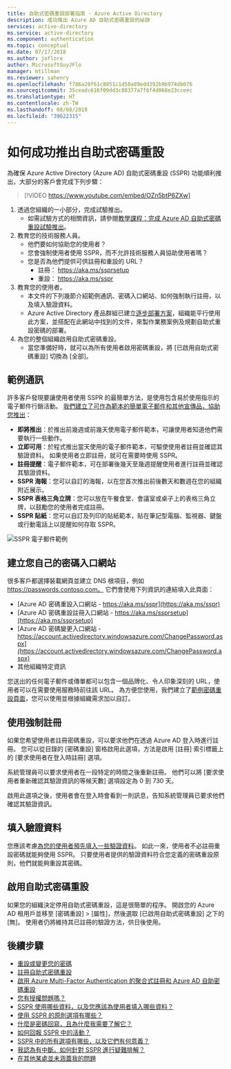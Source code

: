 ```yaml
---
title: 自助式密碼重設部署指南 - Azure Active Directory
description: 成功推出 Azure AD 自助式密碼重設的祕訣
services: active-directory
ms.service: active-directory
ms.component: authentication
ms.topic: conceptual
ms.date: 07/17/2018
ms.author: joflore
author: MicrosoftGuyJFlo
manager: mtillman
ms.reviewer: sahenry
ms.openlocfilehash: f786a20f61c8851c1d50a89edd392b9b974db076
ms.sourcegitcommit: 35ceadc616f09dd3c88377a7f6f4d068e23cceec
ms.translationtype: HT
ms.contentlocale: zh-TW
ms.lasthandoff: 08/08/2018
ms.locfileid: "39622315"
---
```

# <a name="how-to-successfully-roll-out-self-service-password-reset"></a>如何成功推出自助式密碼重設

為確保 Azure Active Directory (Azure AD) 自助式密碼重設 (SSPR) 功能順利推出，大部分的客戶會完成下列步驟：

> [!VIDEO https://www.youtube.com/embed/OZn5btP6ZXw]

1. 透過您組織的一小部分，完成試驗推出。
   * 如需試驗方式的相關資訊，請參閱[教學課程：完成 Azure AD 自助式密碼重設試驗推出](tutorial-sspr-pilot.md)。
1. 教育您的技術服務人員。
   * 他們要如何協助您的使用者？
   * 您會強制使用者使用 SSPR，而不允許技術服務人員協助使用者嗎？
   * 您是否為他們提供可供註冊和重設的 URL？
      * 註冊： https://aka.ms/ssprsetup
      * 重設： https://aka.ms/sspr
1. 教育您的使用者。
   * 本文件的下列幾節介紹範例通訊、密碼入口網站、如何強制執行註冊，以及填入驗證資料。
   * Azure Active Directory 產品群組已建立[逐步部署方案](https://aka.ms/SSPRDeploymentPlan)，組織能平行使用此方案，並搭配在此網站中找到的文件，來製作業務案例及規劃自助式重設密碼的部署。
1. 為您的整個組織啟用自助式密碼重設。
   * 當您準備好時，就可以為所有使用者啟用密碼重設，將 [已啟用自助式密碼重設] 切換為 [全部]。

## <a name="sample-communication"></a>範例通訊

許多客戶發現要讓使用者使用 SSPR 的最簡單方法，是使用包含易於使用指示的電子郵件行銷活動。 [我們建立了可作為範本的簡單電子郵件和其他宣傳品，協助您推出](https://www.microsoft.com/download/details.aspx?id=56768)：

* **即將推出**：於推出前幾週或前幾天使用電子郵件範本，可讓使用者知道他們需要執行一些動作。
* **立即可用**：於程式推出當天使用的電子郵件範本，可驅使使用者註冊並確認其驗證資料。 如果使用者立即註冊，就可在需要時使用 SSPR。
* **註冊提醒**：電子郵件範本，可在部署後幾天至幾週提醒使用者進行註冊並確認其驗證資料。
* **SSPR 海報**：您可以自訂的海報，以在您首次推出前後數天和數週在您的組織附近展示。
* **SSPR 表格三角立牌**：您可以放在午餐食堂、會議室或桌子上的表格三角立牌，以鼓勵您的使用者完成註冊。
* **SSPR 貼紙**：您可以自訂及列印的貼紙範本，貼在筆記型電腦、監視器、鍵盤或行動電話上以提醒如何存取 SSPR。

![SSPR 電子郵件範例][Email]

## <a name="create-your-own-password-portal"></a>建立您自己的密碼入口網站

很多客戶都選擇裝載網頁並建立 DNS 根項目，例如 https://passwords.contoso.com。 它們會使用下列資訊的連結填入此頁面：

* [Azure AD 密碼重設入口網站 - https://aka.ms/sspr](https://aka.ms/sspr)
* [Azure AD 密碼重設註冊入口網站 - https://aka.ms/ssprsetup](https://aka.ms/ssprsetup)
* [Azure AD 密碼變更入口網站 - https://account.activedirectory.windowsazure.com/ChangePassword.aspx](https://account.activedirectory.windowsazure.com/ChangePassword.aspx)
* 其他組織特定資訊

您送出的任何電子郵件或傳單都可以包含一個品牌化、令人印象深刻的 URL，使用者可以在需要使用服務時前往該 URL。 為方便您使用，我們建立了[範例密碼重設頁面](https://github.com/ajamess/password-reset-page)，您可以使用並根據組織需求加以自訂。

## <a name="use-enforced-registration"></a>使用強制註冊

如果您希望使用者註冊密碼重設，可以要求他們在透過 Azure AD 登入時進行註冊。 您可以從目錄的 [密碼重設] 窗格啟用此選項，方法是啟用 [註冊] 索引標籤上的 [要求使用者在登入時註冊] 選項。

系統管理員可以要求使用者在一段特定的時間之後重新註冊。 他們可以將 [要求使用者重新確認其驗證資訊的等候天數] 選項設定為 0 到 730 天。

啟用此選項之後，使用者會在登入時會看到一則訊息，告知系統管理員已要求他們確認其驗證資訊。

## <a name="populate-authentication-data"></a>填入驗證資料

您應該考慮[為您的使用者預先填入一些驗證資料](howto-sspr-authenticationdata.md)。 如此一來，使用者不必註冊重設密碼就能夠使用 SSPR。 只要使用者提供的驗證資料符合您定義的密碼重設原則，他們就能夠重設其密碼。

## <a name="disable-self-service-password-reset"></a>啟用自助式密碼重設

如果您的組織決定停用自助式密碼重設，這是很簡單的程序。 開啟您的 Azure AD 租用戶並移至 [密碼重設] > [屬性]，然後選取 [已啟用自助式密碼重設] 之下的 [無]。 使用者仍將維持其已註冊的驗證方法，供日後使用。

## <a name="next-steps"></a>後續步驟

* [重設或變更您的密碼](../user-help/active-directory-passwords-update-your-own-password.md)
* [註冊自助式密碼重設](../user-help/active-directory-passwords-reset-register.md)
* [啟用 Azure Multi-Factor Authentication 的聚合式註冊和 Azure AD 自助密碼重設](concept-registration-mfa-sspr-converged.md)
* [您有授權問題嗎？](concept-sspr-licensing.md)
* [SSPR 使用哪些資料，以及您應該為使用者填入哪些資料？](howto-sspr-authenticationdata.md)
* [使用 SSPR 的原則選項有哪些？](concept-sspr-policy.md)
* [什麼是密碼回寫，且為什麼我需要了解它？](howto-sspr-writeback.md)
* [如何回報 SSPR 中的活動？](howto-sspr-reporting.md)
* [SSPR 中的所有選項有哪些，以及它們有何意義？](concept-sspr-howitworks.md)
* [我認為有中斷。如何針對 SSPR 進行疑難排解？](active-directory-passwords-troubleshoot.md)
* [在其他某處並未涵蓋我的問題](active-directory-passwords-faq.md)

[Email]: ./media/howto-sspr-deployment/sspr-emailtemplates.png "自訂這些電子郵件範本，以符合您組織的需求"
